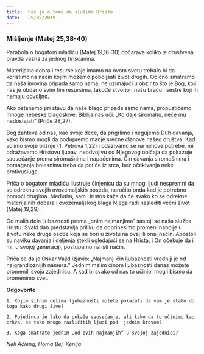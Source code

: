 ```yaml
---
title:  Reč je o tome da služimo Hristu
date:   29/08/2019
---
```


### Mišljenje (Matej 25,38-40)

Parabola o bogatom mladiću (Matej 19,16-30) dočarava koliko je društvena pravda važna za jednog hrišćanina.

Materijalna dobra i resurse koje imamo na ovom svetu trebalo bi da koristimo na način kojim možemo poboljšati život drugih. Obično smatramo da naša imovina pripada samo nama, ne uzimajući u obzir to što je Bog, koji nas je obdario svim tim resursima, takođe stvorio i našu braću i sestre koji ih nemaju dovoljno.  

Ako ostanemo pri stavu da naše blago pripada samo nama, propustićemo mnoge nebeske blagoslove. Biblija nas uči: „Ko daje siromahu, neće mu nedostajati“ (Priče 28,27).

Bog zahteva od nas, kao svoje dece, da prigrlimo i negujemo Duh davanja, kako bismo mogli da podupremo manje srećne članove našeg društva. Kad volimo svoje bližnje (1. Petrova 1,22) i odazivamo se na njihove potrebe, mi odražavamo Hristovu ljubav, neodvojivu od Njegovog običaja da pokazuje saosećanje prema siromašnima i napaćenima. Čin davanja siromašnima i pomaganja bolesnima treba da potiče iz srca, bez očekivanja neke protivusluge.

Priča o bogatom mladiću ilustruje činjenicu da su mnogi ljudi nespremni da se odreknu svojih ovozemaljskih poseda, naročito onda kad je potrebno pomoći drugima. Međutim, sam Hristos kaže da će svako ko se odrekne materijalnih dobara i ovozemaljskog blaga Njega radi naslediti večni život (Matej 19,29).

Od malih dela ljubaznosti prema „onim najmanjima“ sastoji se naša služba Hristu. Svaki dan predstavlja priliku da doprinesimo promeni nabolje u životu neke druge osobe koja se bori u životu na ovaj ili onaj način. Apostoli su naviku davanja i deljenja stekli ugledajući se na Hrista, i On očekuje da i mi, u svojoj generaciji, postupamo na isti način.

Priča se da je Oskar Vajld izjavio: „Najmanji čin ljubaznosti vredniji je od najgrandioznijih namera.“ Jednim malim činom ljubaznosti danas možete promenili svoju zajednicu. A kad bi svako od nas to učinio, mogli bismo da promenimo svet.

**Odgovorite**

`1.	Kojim sitnim delima ljubaznosti možete pokazati da vam je stalo do toga kako drugi žive?`

`2.	Pojedincu je lako da pokaže saosećanje, ali kako da to učinimo kao crkva, sa tako mnogo različitih ljudi pod  jednim krovom?`

`3.	Koga smatrate jednim „od ovih najmanjih“ u svojoj zajednici?`

*Neli Ačieng, Homa Bej, Kenija*
